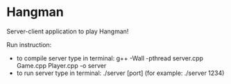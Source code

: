 # Hangman

Server-client application to play Hangman!

Run instruction:
 - to compile server type in terminal:
      g++ -Wall -pthread server.cpp Game.cpp Player.cpp -o server
 - to run server type in terminal:
      ./server [port] (for example: ./server 1234)
